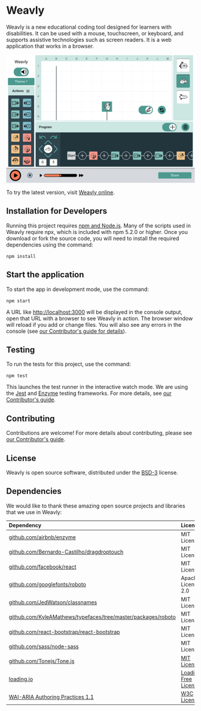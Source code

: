 # Weavly

Weavly is a new educational coding tool designed for learners with
disabilities. It can be used with a mouse, touchscreen, or keyboard,
and supports assistive technologies such as screen readers. It is a web
application that works in a browser.

![screenshot of Weavly](./inclusive-coding-env.png)

To try the latest version, visit [Weavly online](https://create.weavly.org/).

## Installation for Developers

Running this project requires [npm and Node.js](https://www.npmjs.com/get-npm).
Many of the scripts used in Weavly require npx, which is included with
npm 5.2.0 or higher. Once you download or fork the source code, you will need to
install the required dependencies using the command:

```shell
npm install
```

## Start the application

To start the app in development mode, use the command:

```shell
npm start
```

A URL like [http://localhost:3000](http://localhost:3000) will be displayed in
the console output, open that URL with a browser to see Weavly
in action. The browser window will reload if you add or change files. You will
also see any errors in the console (see [our Contributor's guide for details](./docs/contributing.md)).

## Testing

To run the tests for this project, use the command:

```shell
npm test
```

This launches the test runner in the interactive watch mode. We are using the
[Jest](https://jestjs.io/) and [Enzyme](https://airbnb.io/enzyme/) testing
frameworks. For more details, see [our Contributor's guide](./docs/contributing.md).

## Contributing

Contributions are welcome! For more details about contributing, please see
[our Contributor's guide](./docs/contributing.md).

## License

Weavly is open source software, distributed under the [BSD-3](LICENSE.txt)
license.

## Dependencies

We would like to thank these amazing open source projects and libraries that we
use in Weavly:

| Dependency | License |
| :--------- | :------ |
| [github.com/airbnb/enzyme](https://github.com/airbnb/enzyme) | MIT License |
| [github.com/Bernardo-Castilho/dragdroptouch](https://github.com/Bernardo-Castilho/dragdroptouch) | MIT License |
| [github.com/facebook/react](https://github.com/facebook/react) | MIT License |
| [github.com/googlefonts/roboto](https://github.com/googlefonts/roboto) | Apache License 2.0 |
| [github.com/JedWatson/classnames](https://github.com/JedWatson/classnames) | MIT License |
| [github.com/KyleAMathews/typefaces/tree/master/packages/roboto](https://github.com/KyleAMathews/typefaces/tree/master/packages/roboto) | MIT License |
| [github.com/react-bootstrap/react-bootstrap](https://github.com/react-bootstrap/react-bootstrap) | MIT License |
| [github.com/sass/node-sass](https://github.com/sass/node-sass) | MIT License |
| [github.com/Tonejs/Tone.js](https://github.com/Tonejs/Tone.js) | [MIT License](https://github.com/Tonejs/Tone.js/blob/dev/LICENSE.md)|
| [loading.io](https://loading.io/) | [Loading.io Free License](https://loading.io/license/#free-license) |
| [WAI-ARIA Authoring Practices 1.1](https://www.w3.org/TR/wai-aria-practices-1.1/) | [W3C License](https://www.w3.org/Consortium/Legal/2015/copyright-software-and-document) |
